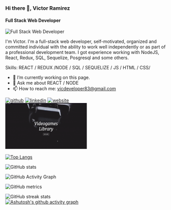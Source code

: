 
### Hi there 👋, Victor Ramirez
#### Full Stack Web Developer
![Full Stack Web Developer](https://media.licdn.com/dms/image/C5616AQHkJICN_Fy4RA/profile-displaybackgroundimage-shrink_350_1400/0/1609756950664?e=1677110400&v=beta&t=eKlbSAdgzR4XCeGa-v4_k1lmm9xE4JtXPgreFJPWCNs)

I'm Victor. I'm a full-stack web developer, self-motivated, organized and committed individual with the ability to work well independently or as part of a professional development team.
I got experience working with NodeJS, React, Redux, SQL, Sequelize, Posgresql and some others. 

Skills:  REACT / REDUX /NODE / SQL / SEQUELIZE / JS / HTML / CSS/

- 🔭 I’m currently working on this page. 
- 💬 Ask me about REACT / NODE 
- 📫 How to reach me: vicdeveloper83@gmail.com 


[<img src='https://cdn.jsdelivr.net/npm/simple-icons@3.0.1/icons/github.svg' alt='github' height='40'>](https://github.com/bukaro8)  [<img src='https://cdn.jsdelivr.net/npm/simple-icons@3.0.1/icons/linkedin.svg' alt='linkedin' height='40'>](https://www.linkedin.com/in/https://www.linkedin.com/in/victor-ramirez-developer//)  [<img src='https://cdn.jsdelivr.net/npm/simple-icons@3.0.1/icons/icloud.svg' alt='website' height='40'>](https://portfolio-eight-sandy-56.vercel.app/)  
<img src='https://github.com/bukaro8/bukaro8/blob/main/ezgif-5-4722c09595.gif' width='256'/>


[![Top Langs](https://github-readme-stats.vercel.app/api/top-langs/?username=bukaro8)](https://github.com/bukaro8/github-readme-stats)

![GitHub stats](https://github-readme-stats.vercel.app/api?username=bukaro8&show_icons=true)  

![GitHub Activity Graph](https://activity-graph.herokuapp.com/graph?username=bukaro8)  

![GitHub metrics](https://metrics.lecoq.io/bukaro8)  

![GitHub streak stats](https://streak-stats.demolab.com/?user=bukaro8)  
[![Ashutosh's github activity graph](https://github-readme-activity-graph.cyclic.app/graph?username=bukaro8&theme=react)](https://github.com/ashutosh00710/github-readme-activity-graph)
